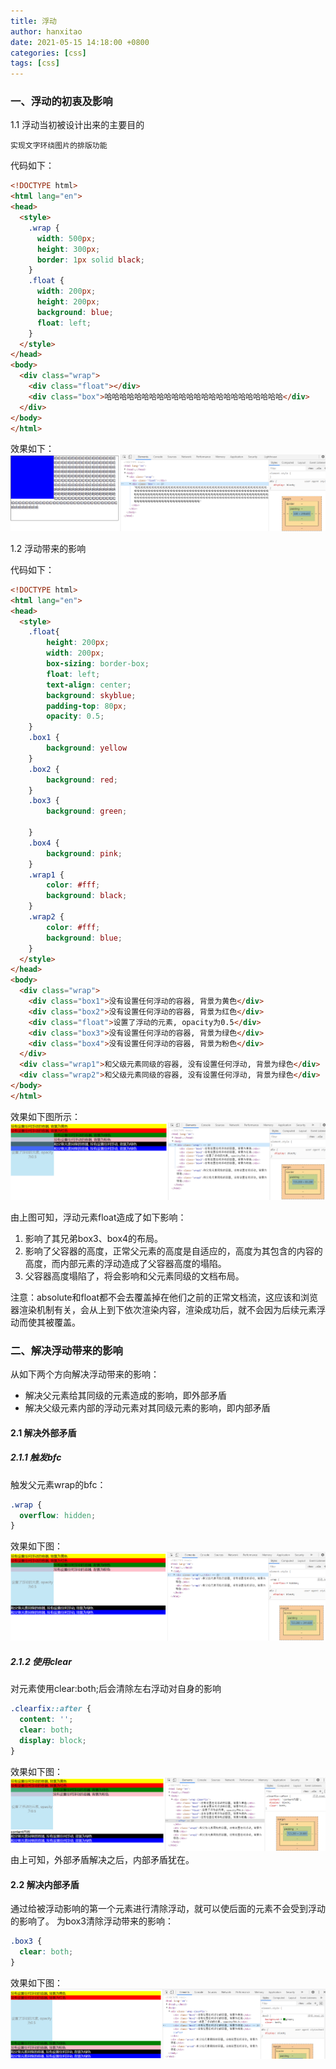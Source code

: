 ```yaml
---
title: 浮动
author: hanxitao
date: 2021-05-15 14:18:00 +0800
categories: [css]
tags: [css]
---
```


### 一、浮动的初衷及影响
1.1 浮动当初被设计出来的主要目的

    实现文字环绕图片的排版功能

代码如下：
```html
<!DOCTYPE html>
<html lang="en">
<head>
  <style>
    .wrap {
      width: 500px;
      height: 300px;
      border: 1px solid black;
    }
    .float {
      width: 200px;
      height: 200px;
      background: blue;
      float: left;
    }
  </style>
</head>
<body>
  <div class="wrap">
    <div class="float"></div>
    <div class="box">哈哈哈哈哈哈哈哈哈哈哈哈哈哈哈哈哈哈哈哈哈哈哈哈</div>
  </div>
</body>
</html>
```
效果如下：
![](/assets/img/float/float1.PNG)

1.2 浮动带来的影响

代码如下：
```html
<!DOCTYPE html>
<html lang="en">
<head>
  <style>
    .float{
        height: 200px;
        width: 200px;
        box-sizing: border-box;
        float: left;
        text-align: center;
        background: skyblue;
        padding-top: 80px;
        opacity: 0.5;
    }
    .box1 {
        background: yellow
    }
    .box2 {
        background: red;
    }
    .box3 {
        background: green;

    }
    .box4 {
        background: pink;
    }
    .wrap1 {
        color: #fff;
        background: black;
    }
    .wrap2 {
        color: #fff;
        background: blue;
    }
  </style>
</head>
<body>
  <div class="wrap">
    <div class="box1">没有设置任何浮动的容器, 背景为黄色</div>
    <div class="box2">没有设置任何浮动的容器, 背景为红色</div>
    <div class="float">设置了浮动的元素, opacity为0.5</div>
    <div class="box3">没有设置任何浮动的容器, 背景为绿色</div>
    <div class="box4">没有设置任何浮动的容器, 背景为粉色</div>
  </div>
  <div class="wrap1">和父级元素同级的容器, 没有设置任何浮动, 背景为绿色</div>
  <div class="wrap2">和父级元素同级的容器, 没有设置任何浮动, 背景为绿色</div>
</body>
</html>
```

效果如下图所示：
![](/assets/img/float/float2.PNG)

由上图可知，浮动元素float造成了如下影响：
1. 影响了其兄弟box3、box4的布局。
2. 影响了父容器的高度，正常父元素的高度是自适应的，高度为其包含的内容的高度，而内部元素的浮动造成了父容器高度的塌陷。
3. 父容器高度塌陷了，将会影响和父元素同级的文档布局。

注意：absolute和float都不会去覆盖掉在他们之前的正常文档流，这应该和浏览器渲染机制有关，会从上到下依次渲染内容，渲染成功后，就不会因为后续元素浮动而使其被覆盖。

### 二、解决浮动带来的影响
从如下两个方向解决浮动带来的影响：
- 解决父元素给其同级的元素造成的影响，即外部矛盾
- 解决父级元素内部的浮动元素对其同级元素的影响，即内部矛盾

#### 2.1 解决外部矛盾
##### 2.1.1 触发bfc
触发父元素wrap的bfc：
```css
.wrap {
  overflow: hidden;
}
```
效果如下图：
![](/assets/img/float/float3.PNG)
##### 2.1.2 使用clear
对元素使用clear:both;后会清除左右浮动对自身的影响
```css
.clearfix::after {
  content: '';
  clear: both;
  display: block;
}
```
效果如下图：
![](/assets/img/float/float4.PNG)
由上可知，外部矛盾解决之后，内部矛盾犹在。

#### 2.2 解决内部矛盾
通过给被浮动影响的第一个元素进行清除浮动，就可以使后面的元素不会受到浮动的影响了。
为box3清除浮动带来的影响：
```css
.box3 {
  clear: both;
}
```
效果如下图：
![](/assets/img/float/float5.PNG)
